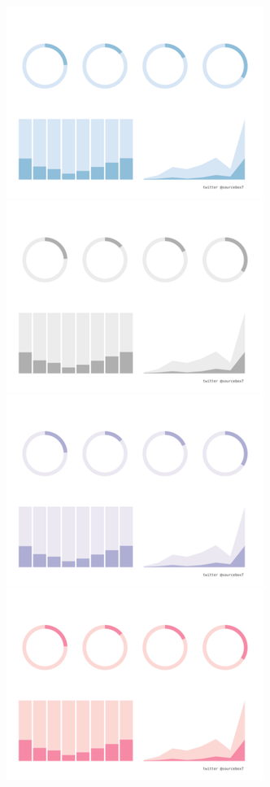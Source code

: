 ![](save_ggplot_4x3_Blues.png)
![](save_ggplot_4x3_Greys.png)
![](save_ggplot_4x3_Purples.png)
![](save_ggplot_4x3_RdPu.png)